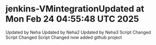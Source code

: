 # jenkins-VMintegrationUpdated at Mon Feb 24 04:55:48 UTC 2025
Updated by Neha
Updated by Neha2
Updated by Neha3
Script Changed
Script Changed
Script Changed now added github project 
